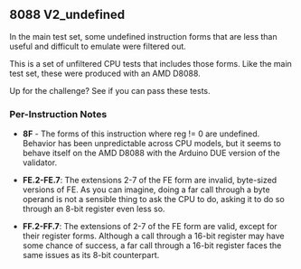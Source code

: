 ## 8088 V2_undefined

In the main test set, some undefined instruction forms that are less than useful and difficult to emulate were filtered out. 

This is a set of unfiltered CPU tests that includes those forms. Like the main test set, these were produced with an AMD D8088.

Up for the challenge? See if you can pass these tests.

### Per-Instruction Notes

 - **8F** - The forms of this instruction where reg != 0 are undefined. Behavior has been unpredictable across CPU models, but it seems to behave itself on the AMD D8088 with the Arduino DUE version of the validator.

 - **FE.2-FE.7**: The extensions 2-7 of the FE form are invalid, byte-sized versions of FE. As you can imagine, doing a far call through a byte operand is not a sensible thing to ask the CPU to do, asking it to do so through an 8-bit register even less so.

 - **FF.2-FF.7**: The extensions of 2-7 of the FE form are valid, except for their register forms. Although a call through a 16-bit register may have some chance of success, a far call through a 16-bit register faces the same issues as its 8-bit counterpart.

